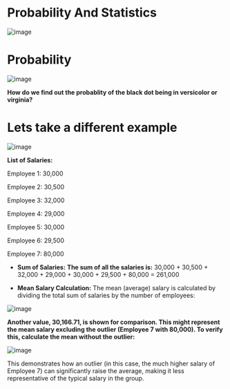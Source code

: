 # **Probability And Statistics**

![image](https://github.com/user-attachments/assets/653f071e-9e40-4b51-9390-e60b563a7ef5)


# **Probability**

![image](https://github.com/user-attachments/assets/70d29f55-2d1e-4a99-ada6-f7e207d606f0)

**How do we find out the probablity of the black dot being in versicolor or virginia?**

# **Lets take a different example**

![image](https://github.com/user-attachments/assets/009790fb-5e93-4a44-874b-b8aec4da3f64)


**List of Salaries:**

Employee 1: 30,000

Employee 2: 30,500

Employee 3: 32,000

Employee 4: 29,000

Employee 5: 30,000

Employee 6: 29,500

Employee 7: 80,000

* **Sum of Salaries:**
**The sum of all the salaries is:**
30,000 + 30,500 + 32,000 + 29,000 + 30,000 + 29,500 + 80,000 = 261,000

* **Mean Salary Calculation:**
The mean (average) salary is calculated by dividing the total sum of salaries by the number of employees:

![image](https://github.com/user-attachments/assets/fc480684-ab48-4c4c-ac6d-35995951f3d4)


**Another value, 30,166.71, is shown for comparison. This might represent the mean salary excluding the outlier (Employee 7 with 80,000). To verify this, calculate the mean without the outlier:**

![image](https://github.com/user-attachments/assets/d5afb692-2888-46cf-b51f-4309b54b5694)

This demonstrates how an outlier (in this case, the much higher salary of Employee 7) can significantly raise the average, making it less representative of the typical salary in the group.
